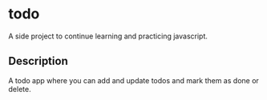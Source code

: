 # todo
A side project to continue learning and practicing javascript.

## Description
A todo app where you can add and update todos and mark them as done or delete.

